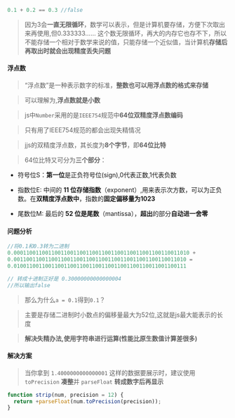 ```js
0.1 + 0.2 == 0.3 //false
```

> 因为3会**一直无限循环**，数学可以表示，但是计算机要存储，方便下次取出来再使用,但0.333333...... 这个数无限循环，再大的内存它也存不下，所以不能存储一个相对于数学来说的值，只能存储一个近似值，当计算机**存储后再取出时就会出现精度丢失问题**

#### 浮点数

> “浮点数”是一种表示数字的标准，**整数也可以用浮点数的格式来存储**

> 可以理解为,**浮点数就是小数**

> js中`Number`采用的是`IEEE754`规范中**64位双精度浮点数编码**

> 只有用了IEEE754规范的都会出现失精情况

> jjs的双精度浮点数，其长度为**8个字节**，即**64位比特**

> 64位比特又可分为**三个部分**：

* 符号位S：**第一位**是正负符号位(sign),0代表正数,1代表负数

* 指数位E:  中间的 **11 位存储指数**（exponent）,用来表示次方数，可以为正负数。在**双精度浮点数中**，指数的**固定偏移量为1023**

* 尾数位M:  最后的 **52 位是尾数**（mantissa），**超出**的部分**自动进一舍零**

#### 问题分析

```js
//将0.1和0.3转为二进制
0.00011001100110011001100110011001100110011001100110011010 +
0.0011001100110011001100110011001100110011001100110011010 =
0.0100110011001100110011001100110011001100110011001100111

// 转成十进制正好是 0.30000000000000004
//所以输出false
```

> 那么为什么`a = 0.1`得到`0.1`？

> 主要是存储二进制时小数点的偏移量最大为52位,这就是js最大能表示的长度

> **解决失精办法,使用字符串进行运算(性能比原生数值计算差很多)**

#### 解决方案

> 当你拿到 `1.4000000000000001` 这样的数据要展示时，建议使用 `toPrecision` **凑整**并 `parseFloat` **转成数字后再显示**

```js
function strip(num, precision = 12) {
  return +parseFloat(num.toPrecision(precision));
}
```


